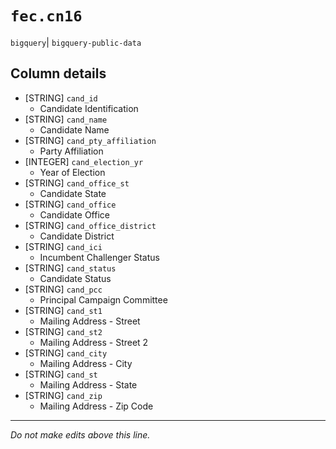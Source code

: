 # `fec.cn16`
`bigquery`| `bigquery-public-data`

## Column details
* [STRING]    `cand_id`
  - Candidate Identification
* [STRING]    `cand_name`
  - Candidate Name
* [STRING]    `cand_pty_affiliation`
  - Party Affiliation
* [INTEGER]   `cand_election_yr`
  - Year of Election
* [STRING]    `cand_office_st`
  - Candidate State
* [STRING]    `cand_office`
  - Candidate Office
* [STRING]    `cand_office_district`
  - Candidate District
* [STRING]    `cand_ici`
  - Incumbent Challenger Status
* [STRING]    `cand_status`
  - Candidate Status
* [STRING]    `cand_pcc`
  - Principal Campaign Committee
* [STRING]    `cand_st1`
  - Mailing Address - Street
* [STRING]    `cand_st2`
  - Mailing Address - Street 2
* [STRING]    `cand_city`
  - Mailing Address - City
* [STRING]    `cand_st`
  - Mailing Address - State
* [STRING]    `cand_zip`
  - Mailing Address - Zip Code

-------------------------------------------------------------------------------
*Do not make edits above this line.*
